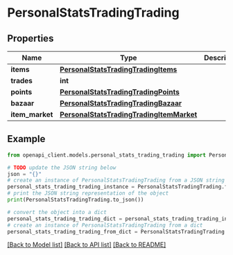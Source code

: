 # PersonalStatsTradingTrading


## Properties

Name | Type | Description | Notes
------------ | ------------- | ------------- | -------------
**items** | [**PersonalStatsTradingTradingItems**](PersonalStatsTradingTradingItems.md) |  | 
**trades** | **int** |  | 
**points** | [**PersonalStatsTradingTradingPoints**](PersonalStatsTradingTradingPoints.md) |  | 
**bazaar** | [**PersonalStatsTradingTradingBazaar**](PersonalStatsTradingTradingBazaar.md) |  | 
**item_market** | [**PersonalStatsTradingTradingItemMarket**](PersonalStatsTradingTradingItemMarket.md) |  | [optional] 

## Example

```python
from openapi_client.models.personal_stats_trading_trading import PersonalStatsTradingTrading

# TODO update the JSON string below
json = "{}"
# create an instance of PersonalStatsTradingTrading from a JSON string
personal_stats_trading_trading_instance = PersonalStatsTradingTrading.from_json(json)
# print the JSON string representation of the object
print(PersonalStatsTradingTrading.to_json())

# convert the object into a dict
personal_stats_trading_trading_dict = personal_stats_trading_trading_instance.to_dict()
# create an instance of PersonalStatsTradingTrading from a dict
personal_stats_trading_trading_from_dict = PersonalStatsTradingTrading.from_dict(personal_stats_trading_trading_dict)
```
[[Back to Model list]](../README.md#documentation-for-models) [[Back to API list]](../README.md#documentation-for-api-endpoints) [[Back to README]](../README.md)


